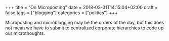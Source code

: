 +++
title = "On Microposting"
date = 2018-03-31T14:15:04+02:00
draft = false
tags = ["blogging"]
categories = ["politics"]
+++

Microposting and microblogging may be the orders of the day, but this does not mean we have to submit to centralized corporate hierarchies to code up our microthoughts.
